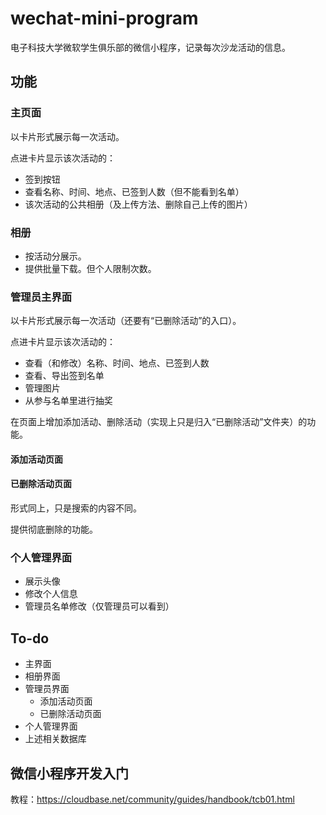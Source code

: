 # wechat-mini-program

电子科技大学微软学生俱乐部的微信小程序，记录每次沙龙活动的信息。

## 功能

### 主页面

以卡片形式展示每一次活动。

点进卡片显示该次活动的：

* 签到按钮
* 查看名称、时间、地点、已签到人数（但不能看到名单）
* 该次活动的公共相册（及上传方法、删除自己上传的图片）

### 相册

* 按活动分展示。
* 提供批量下载。但个人限制次数。

### 管理员主界面

以卡片形式展示每一次活动（还要有“已删除活动”的入口）。

点进卡片显示该次活动的：

* 查看（和修改）名称、时间、地点、已签到人数
* 查看、导出签到名单
* 管理图片
* 从参与名单里进行抽奖

在页面上增加添加活动、删除活动（实现上只是归入“已删除活动”文件夹）的功能。

#### 添加活动页面

#### 已删除活动页面

形式同上，只是搜索的内容不同。

提供彻底删除的功能。

### 个人管理界面

* 展示头像
* 修改个人信息
* 管理员名单修改（仅管理员可以看到）

## To-do

* 主界面
* 相册界面
* 管理员界面
  * 添加活动页面
  * 已删除活动页面
* 个人管理界面
* 上述相关数据库

## 微信小程序开发入门

教程：https://cloudbase.net/community/guides/handbook/tcb01.html
